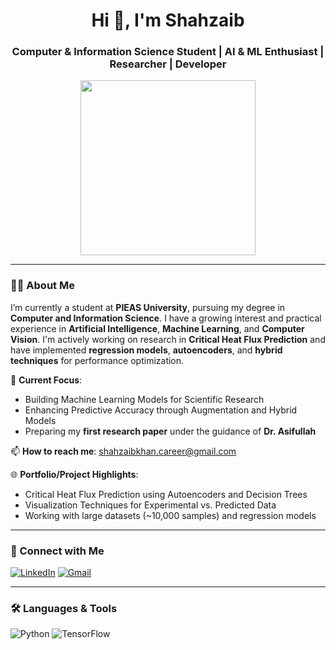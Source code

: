 <!-- Profile Header -->
<h1 align="center">Hi 👋, I'm Shahzaib</h1>
<h3 align="center">Computer & Information Science Student | AI & ML Enthusiast | Researcher | Developer</h3>

<p align="center">
  <img src="https://media.giphy.com/media/qgQUggAC3Pfv687qPC/giphy.gif" width="280">
</p>

---

### 👨‍🎓 About Me
I’m currently a student at **PIEAS University**, pursuing my degree in **Computer and Information Science**. I have a growing interest and practical experience in **Artificial Intelligence**, **Machine Learning**, and **Computer Vision**. I'm actively working on research in **Critical Heat Flux Prediction** and have implemented **regression models**, **autoencoders**, and **hybrid techniques** for performance optimization.

🔭 **Current Focus**:  
- Building Machine Learning Models for Scientific Research  
- Enhancing Predictive Accuracy through Augmentation and Hybrid Models  
- Preparing my **first research paper** under the guidance of **Dr. Asifullah**

📫 **How to reach me**: shahzaibkhan.career@gmail.com

🌐 **Portfolio/Project Highlights**:
- Critical Heat Flux Prediction using Autoencoders and Decision Trees  
- Visualization Techniques for Experimental vs. Predicted Data  
- Working with large datasets (~10,000 samples) and regression models  

---

### 📌 Connect with Me

<p align="left">
  <a href="https://www.linkedin.com/in/your-linkedin" target="_blank"><img src="https://img.shields.io/badge/LinkedIn-blue?style=for-the-badge&logo=linkedin" alt="LinkedIn"/></a>
  <a href="mailto:shahzaib.official.cs@gmail.com" target="_blank"><img src="https://img.shields.io/badge/Email-D14836?style=for-the-badge&logo=gmail&logoColor=white" alt="Gmail"/></a>
</p>

---

### 🛠️ Languages & Tools

![Python](https://img.shields.io/badge/-Python-3776AB?style=flat-square&logo=python&logoColor=white)
![TensorFlow](https://img.shields.io/badge/-TensorFlow-FF6)
